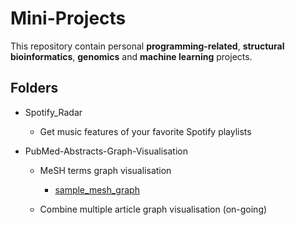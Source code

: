 # Mini-Projects

This repository contain personal **programming-related**, **structural bioinformatics**, **genomics** and **machine learning** projects.

## Folders

- Spotify_Radar
	- Get music features of your favorite Spotify playlists

- PubMed-Abstracts-Graph-Visualisation
	- MeSH terms graph visualisation
	   - [sample_mesh_graph](https://raw.githubusercontent.com/akshayonly/Mini-Projects/main/PubMed-Abstracts-Graph-Visualisation/article_2.png)
	
	- Combine multiple article graph visualisation (on-going)
